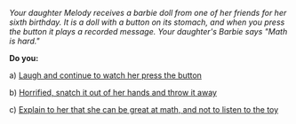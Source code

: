 
*Your daughter Melody receives a barbie doll from one of her friends for her sixth birthday. It is
a doll with a button on its stomach, and when you press the button it plays a recorded message.
Your daughter's Barbie says "Math is hard."*

**Do you:**

a) [Laugh and continue to watch her press the button](/node/laugh)

b) [Horrified, snatch it out of her hands and throw it away](/node/snatch)

c) [Explain to her that she can be great at math, and not to listen to the toy](/node/explain)